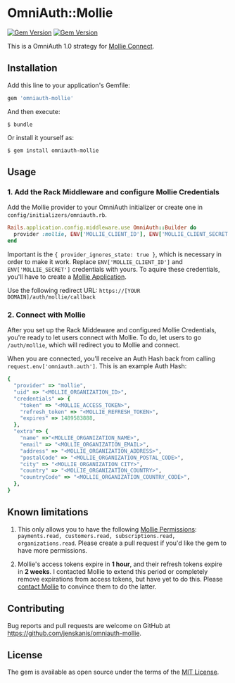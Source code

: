 # OmniAuth::Mollie

[![Gem Version](https://img.shields.io/gem/v/omniauth-mollie.svg)](https://rubygems.org/gems/omniauth-mollie)
[![Gem Version](https://img.shields.io/gem/dt/omniauth-mollie.svg)](https://github.com/jenskanis/omniauth-mollie)

This is a OmniAuth 1.0 strategy for [Mollie Connect](https://www.mollie.com/en/docs/oauth/overview).

## Installation

Add this line to your application's Gemfile:

```ruby
gem 'omniauth-mollie'
```

And then execute:

    $ bundle

Or install it yourself as:

    $ gem install omniauth-mollie

## Usage

### 1. Add the Rack Middleware and configure Mollie Credentials

Add the Mollie provider to your OmniAuth initializer or create one in `config/initializers/omniauth.rb`. 

```ruby
Rails.application.config.middleware.use OmniAuth::Builder do
  provider :mollie, ENV['MOLLIE_CLIENT_ID'], ENV['MOLLIE_CLIENT_SECRET'], { provider_ignores_state: true }
end
```

Important is the `{ provider_ignores_state: true }`, which is necessary in order to make it work. Replace `ENV['MOLLIE_CLIENT_ID']` and `ENV['MOLLIE_SECRET']` credentials with yours. To aquire these credentials, you'll have to create a [Mollie Application](https://www.mollie.com/dashboard/settings/applications).


Use the following redirect URL: `https://[YOUR DOMAIN]/auth/mollie/callback`

### 2. Connect with Mollie

After you set up the Rack Middeware and configured Mollie Credentials, you're ready to let users connect with Mollie. To do, let users to go `/auth/mollie`, which will redirect you to Mollie and connect.

When you are connected, you'll receive an Auth Hash back from calling `request.env['omniauth.auth']`. This is an example Auth Hash:

```ruby
{
  "provider" => "mollie",
  "uid" => "<MOLLIE_ORGANIZATION_ID>",
  "credentials" => {
    "token" => "<MOLLIE_ACCESS_TOKEN>",
    "refresh_token" => "<MOLLIE_REFRESH_TOKEN>",
    "expires" => 1489583888,
  },
  "extra"=> {
    "name" =>"<MOLLIE_ORGANIZATION_NAME>",
    "email" => "<MOLLIE_ORGANIZATION_EMAIL>",
    "address" => "<MOLLIE_ORGANIZATION_ADDRESS>",
    "postalCode" => "<MOLLIE_ORGANIZATION_POSTAL_CODE>",
    "city" => "<MOLLIE_ORGANIZATION_CITY>",
    "country" => "<MOLLIE_ORGANIZATION_COUNTRY>",
    "countryCode" => "<MOLLIE_ORGANIZATION_COUNTRY_CODE>",
  },
}
```

## Known limitations

1. This only allows you to have the following [Mollie Permissions](https://www.mollie.com/nl/docs/oauth/permissions): `payments.read, customers.read, subscriptions.read, organizations.read`. Please create a pull request if you'd like the gem to have more permissions.

2. Mollie's access tokens expire in **1 hour**, and their refresh tokens expire in **2 weeks**. I contacted Mollie to extend this period or completely remove expirations from access tokens, but have yet to do this. Please [contact Mollie](https://help.mollie.com/hc/en/requests/new) to convince them to do the latter.

## Contributing

Bug reports and pull requests are welcome on GitHub at https://github.com/jenskanis/omniauth-mollie.


## License

The gem is available as open source under the terms of the [MIT License](http://opensource.org/licenses/MIT).

